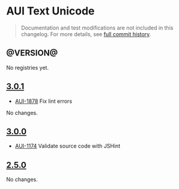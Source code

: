 # AUI Text Unicode

> Documentation and test modifications are not included in this changelog. For more details, see [full commit history](https://github.com/liferay/alloy-ui/commits/master/src/aui-text-unicode).

## @VERSION@

No registries yet.

## [3.0.1](https://github.com/liferay/alloy-ui/releases/tag/3.0.1)

* [AUI-1878](https://issues.liferay.com/browse/AUI-1878) Fix lint errors

No changes.

## [3.0.0](https://github.com/liferay/alloy-ui/releases/tag/3.0.0)

* [AUI-1174](https://issues.liferay.com/browse/AUI-1174) Validate source code with JSHint

## [2.5.0](https://github.com/liferay/alloy-ui/releases/tag/2.5.0)

No changes.
